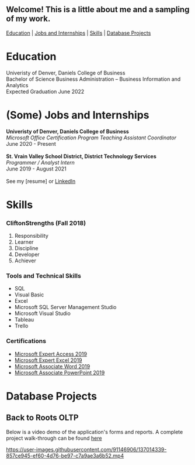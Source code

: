 <a name="top"></a>

## Welcome! This is a little about me and a sampling of my work.

[Education](#education) | [Jobs and Internships](#resume) | [Skills](#skills) | [Database Projects](#DatabaseProjects)

<a name="education"></a>
# Education
Univeristy of Denver, Daniels College of Business
<br>Bachelor of Science Business Administration – Business Information and Analytics
<br>Expected Graduation June 2022

<a name="resume"></a>
# (Some) Jobs and Internships
<b>Univeristy of Denver, Daniels College of Business</b>
<br><i>Microsoft Office Certification Program Teaching Assistant Coordinator</i>
<br>June 2020 - Present
<br>
<br><b>St. Vrain Valley School District, District Technology Services</b>
<br><i>Programmer / Analyst Intern</i>
<br>June 2019 - August 2021
<br>
<br>See my [resume] or [LinkedIn](https://www.linkedin.com/in/hannah-m-mcdonald/)

<a name="skills"></a>
# Skills
### CliftonStrengths (Fall 2018)
 <ol>
  <li>Responsibility</li>
  <li>Learner</li>
  <li>Discipline</li>
  <li>Developer</li>
  <li>Achiever</li>
</ol>

### Tools and Technical Skills
<ul>
  <li>SQL</li>
  <li>Visual Basic</li>
  <li>Excel</li>
  <li>Microsoft SQL Server Management Studio</li>
  <li>Microsoft Visual Studio</li>
  <li>Tableau</li>
  <li>Trello</li>
</ul>

### Certifications
<ul>
  <li><a href = "https://www.credly.com/badges/e654fce3-19be-40b3-9347-228eea2ce3a1/public_url">Microsoft Expert Access 2019</a></li>
  <li><a href = "https://www.credly.com/badges/23f6c6da-fbcd-4a01-bedc-2f9ca4e5a540/public_url">Microsoft Expert Excel 2019</a></li>
  <li><a href = "https://www.credly.com/badges/cc990015-1ddf-42e1-8924-71b24d236c37/public_url">Microsoft Associate Word 2019</a></li>
  <li><a href = "https://www.credly.com/badges/e1f089c5-e148-4a30-9dc3-b6551e873dd8/public_url">Microsoft Associate PowerPoint 2019</a></li>
</ul>

<a name="DatabaseProjects"></a>
# Database Projects

## Back to Roots OLTP
Below is a video demo of the application's forms and reports. A complete project walk-through can be found [here](/Database/BackToRootsOLTP/#top)

https://user-images.githubusercontent.com/91146906/137014339-857ce945-ef60-4d76-be97-c7a9ae3a6b52.mp4


